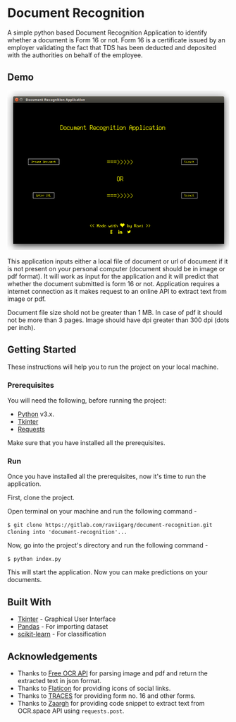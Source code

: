 # Document Recognition
A simple python based Document Recognition Application to identify whether a document is Form 16 or not. Form 16 is a certificate issued by an employer validating the fact that TDS has been deducted and deposited with the authorities on behalf of the employee.

## Demo
![user-interface](user-interface.png)

This application inputs either a local file of document or url of document if it is not present on your personal computer (document should be in image or pdf format). It will work as input for the application and it will predict that whether the document submitted is form 16 or not. Application requires a internet connection as it makes request to an online API to extract text from image or pdf. 

Document file size shold not be greater than 1 MB. In case of pdf it should not be more than 3 pages. Image should have dpi greater than 300 dpi (dots per inch).

## Getting Started
These instructions will help you to run the project on your local machine.
### Prerequisites
You will need the following, before running the project:

- [Python](https://www.python.org/) v3.x.
- [Tkinter](https://docs.python.org/2/library/tkinter.html)
- [Requests](http://docs.python-requests.org)

Make sure that you have installed all the prerequisites.

### Run
Once you have installed all the prerequisites, now it's time to run the application.

First, clone the project.

Open terminal on your machine and run the following command -

```
$ git clone https://gitlab.com/raviigarg/document-recognition.git
Cloning into 'document-recognition'...
```

Now, go into the project's directory and run the following command - 

```
$ python index.py
```

This will start the application. Now you can make predictions on your documents.

## Built With
- [Tkinter](https://docs.python.org/2/library/tkinter.html) - Graphical User Interface
- [Pandas](https://pandas.pydata.org/) - For importing dataset
- [scikit-learn](https://scikit-learn.org) - For classification

## Acknowledgements
- Thanks to [Free OCR API](https://ocr.space/ocrapi) for parsing image and pdf and return the extracted text in json format.
- Thanks to [Flaticon](https://www.flaticon.com/home) for providing icons of social links.
- Thanks to [TRACES](https://contents.tdscpc.gov.in/) for providing form no. 16 and other forms. 
- Thanks to [Zaargh](https://github.com/Zaargh/ocr.space_code_example/blob/master/ocrspace_example.py) for providing code snippet to extract text from OCR.space API using `requests.post`.